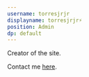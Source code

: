 ```yaml
---
username: torresjrjr
displayname: torresjrjr⚡
position: Admin
dp: default
---
```

Creator of the site.

Contact me [here](https://t.me/torresjrjr). 